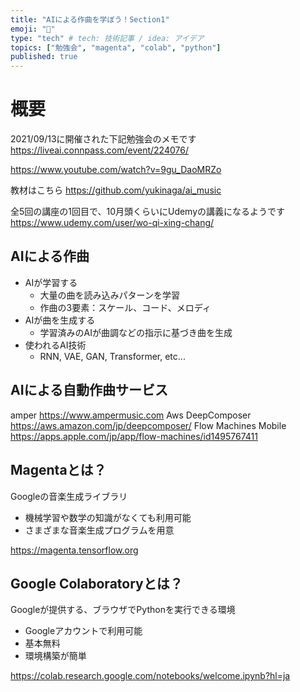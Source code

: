```yaml
---
title: "AIによる作曲を学ぼう！Section1"
emoji: "📘"
type: "tech" # tech: 技術記事 / idea: アイデア
topics: ["勉強会", "magenta", "colab", "python"]
published: true
---
```


# 概要

2021/09/13に開催された下記勉強会のメモです
https://liveai.connpass.com/event/224076/

https://www.youtube.com/watch?v=9gu_DaoMRZo

教材はこちら
https://github.com/yukinaga/ai_music

全5回の講座の1回目で、10月頭くらいにUdemyの講義になるようです
https://www.udemy.com/user/wo-qi-xing-chang/

## AIによる作曲

- AIが学習する
  - 大量の曲を読み込みパターンを学習
  - 作曲の3要素：スケール、コード、メロディ
- AIが曲を生成する
  - 学習済みのAIが曲調などの指示に基づき曲を生成
- 使われるAI技術
  - RNN, VAE, GAN, Transformer, etc...

## AIによる自動作曲サービス

amper
https://www.ampermusic.com
Aws DeepComposer
https://aws.amazon.com/jp/deepcomposer/
Flow Machines Mobile
https://apps.apple.com/jp/app/flow-machines/id1495767411

## Magentaとは？

Googleの音楽生成ライブラリ
- 機械学習や数学の知識がなくても利用可能
- さまざまな音楽生成プログラムを用意

https://magenta.tensorflow.org

## Google Colaboratoryとは？

Googleが提供する、ブラウザでPythonを実行できる環境
- Googleアカウントで利用可能
- 基本無料
- 環境構築が簡単

https://colab.research.google.com/notebooks/welcome.ipynb?hl=ja
